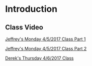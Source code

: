 # Introduction

## Class Video

[Jeffrey's Monday 4/5/2017 Class Part 1](https://codingbootcamp.hosted.panopto.com/Panopto/Pages/Viewer.aspx?id=602eebf3-f8b6-4b41-afde-205bbbe5c346)

[Jeffrey's Monday 4/5/2017 Class Part 2](https://codingbootcamp.hosted.panopto.com/Panopto/Pages/Viewer.aspx?id=c3e1de6a-ed63-4f93-aa14-50000b2ab4d7)

[Derek's Thursday 4/6/2017 Class](https://codingbootcamp.hosted.panopto.com/Panopto/Pages/Viewer.aspx?id=ba7d3a6b-7229-4167-9dc2-d8734de72539)
